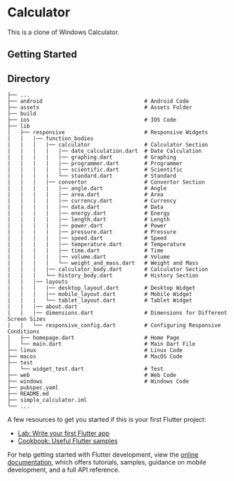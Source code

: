 # Calculator

This is a clone of Windows Calculator.

## Getting Started

## Directory

    ├── ...
    ├── android                                # Android Code                        
    ├── assets                                 # Assets Folder
    ├── build                           
    ├── ios                                    # IOS Code
    ├── lib                               
    │   ├── responsive                         # Responsive Widgets
    |   |   |── function_bodies           
    |   |   |   |── calculator                 # Calculator Section
    |   |   |   |   |── date_calculation.dart  # Date Calculation
    |   |   |   |   |── graphing.dart          # Graphing
    |   |   |   |   |── programmer.dart        # Programmer
    |   |   |   |   |── scientific.dart        # Scientific
    |   |   |   |   └── standard.dart          # Standard
    |   |   |   |── convertor                  # Convertor Section
    |   |   |   |   |── angle.dart             # Angle
    |   |   |   |   |── area.dart              # Area
    |   |   |   |   |── currency.dart          # Currency
    |   |   |   |   |── data.dart              # Data
    |   |   |   |   |── energy.dart            # Energy
    |   |   |   |   |── length.dart            # Length
    |   |   |   |   |── power.dart             # Power
    |   |   |   |   |── pressure.dart          # Pressure
    |   |   |   |   |── speed.dart             # Speed
    |   |   |   |   |── temperature.dart       # Temperature
    |   |   |   |   |── time.dart              # Time
    |   |   |   |   |── volume.dart            # Volume
    |   |   |   |   └── weight_and_mass.dart   # Weight and Mass
    |   |   |   |── calculator_body.dart       # Calculator Section
    |   |   |   └── history_body.dart          # History Section
    |   |   |── layouts                   
    |   |   |   |── desktop_layout.dart        # Desktop Widget
    |   |   |   |── mobile_layout.dart         # Mobile Widget
    |   |   |   └── tablet_layout.dart         # Tablet Widget
    |   |   |── about.dart                   
    |   |   |── dimensions.dart                # Dimensions for Different Screen Sizes                   
    |   |   └── responsive_config.dart         # Configuring Responsive Conditions
    │   ├── homepage.dart                      # Home Page
    │   └── main.dart                          # Main Dart File
    ├── linux                                  # Linux Code
    ├── macos                                  # MacOS Code
    ├── test
    │   └── widget_test.dart                   # Test
    ├── web                                    # Web Code
    ├── windows                                # Windows Code
    ├── pubspec.yaml 
    ├── README.md
    ├── simple_calculator.iml
    └── ...

A few resources to get you started if this is your first Flutter project:

- [Lab: Write your first Flutter app](https://docs.flutter.dev/get-started/codelab)
- [Cookbook: Useful Flutter samples](https://docs.flutter.dev/cookbook)

For help getting started with Flutter development, view the
[online documentation](https://docs.flutter.dev/), which offers tutorials,
samples, guidance on mobile development, and a full API reference.

